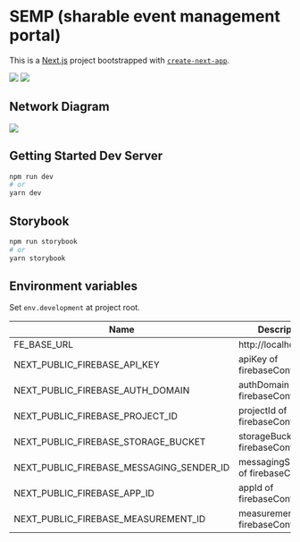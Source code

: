 # SEMP (sharable event management portal)

This is a [Next.js](https://nextjs.org/) project bootstrapped with [`create-next-app`](https://github.com/vercel/next.js/tree/canary/packages/create-next-app).

<img src="https://img.shields.io/badge/-Next.js-000000.svg?logo=next.js&style=for-the-badge"> <img src="https://img.shields.io/badge/-Typescript-black.svg?logo=typescript&style=for-the-badge">

## Network Diagram

<img src='https://github.com/taro710/sharing-event-management-portal/blob/main/network.png' />

## Getting Started Dev Server

```bash
npm run dev
# or
yarn dev
```

## Storybook

```bash
npm run storybook
# or
yarn storybook
```

## Environment variables

Set `env.development` at project root.

| Name                                     | Description                         |
| ---------------------------------------- | ----------------------------------- |
| FE_BASE_URL                              | http://localhost:3000               |
| NEXT_PUBLIC_FIREBASE_API_KEY             | apiKey of firebaseConfig            |
| NEXT_PUBLIC_FIREBASE_AUTH_DOMAIN         | authDomain of firebaseConfig        |
| NEXT_PUBLIC_FIREBASE_PROJECT_ID          | projectId of firebaseConfig         |
| NEXT_PUBLIC_FIREBASE_STORAGE_BUCKET      | storageBucket of firebaseConfig     |
| NEXT_PUBLIC_FIREBASE_MESSAGING_SENDER_ID | messagingSenderId of firebaseConfig |
| NEXT_PUBLIC_FIREBASE_APP_ID              | appId of firebaseConfig             |
| NEXT_PUBLIC_FIREBASE_MEASUREMENT_ID      | measurementId of firebaseConfig     |
